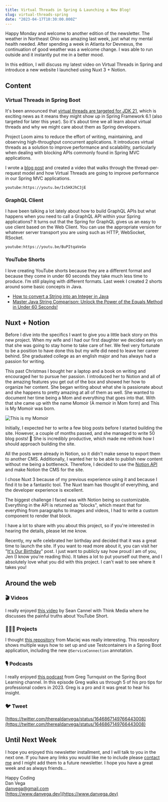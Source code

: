 ```yaml
---
title: Virtual Threads in Spring & Launching a New Blog!
slug: virtual-threads-spring
date: "2023-04-17T10:30:00.000Z"
---
```


Happy Monday and welcome to another edition of the newsletter. The weather in Northeast Ohio was amazing last week, just what my mental health needed. After spending a week in Atlanta for Devnexus, the continuation of good weather was a welcome change. I was able to run outside and it instantly put me in a better mood.

In this edition, I will discuss my latest video on Virtual Threads in Spring and introduce a new website I launched using Nuxt 3 + Notion.

## Content

### Virtual Threads in Spring Boot

It's been announced that [virtual threads are targeted for JDK 21](https://openjdk.org/jeps/444), which is exciting news as it means they might show up in Spring Framework 6.1 (also targeted for later this year). So it's about time we all learn about virtual threads and why we might care about them as Spring developers.

Project Loom aims to reduce the effort of writing, maintaining, and observing high-throughput concurrent applications. It introduces virtual threads as a solution to improve performance and scalability, particularly when dealing with blocking APIs commonly found in Spring MVC applications.

I wrote a [blog post](https://www.danvega.dev/blog/2023/04/12/virtual-threads-spring/) and created a video that walks through the thread-per-request model and how Virtual Threads are going to improve performance in our Spring MVC applications.

`youtube:https://youtu.be/Is5HXJhC3jE`

### GraphQL Client

I have been talking a lot lately about how to build GraphQL APIs but what happens when you need to call a GraphQL API within your Spring applications? It turns out that the Spring for GraphQL gives us an easy to use client based on the Web Client. You can use the appropriate version for whatever server transport you are using such as HTTP, WebSocket, RSocket.

`youtube:https://youtu.be/BuPItqaVeGo`

### YouTube Shorts

I love creating YouTube shorts because they are a different format and because they come in under 60 seconds they take much less time to produce. I’m still playing with different formats. Last week I created 2 shorts around some basic concepts in Java.

- [How to convert a String into an Integer in Java](https://youtube.com/shorts/WtWbR6UrT8E?feature=share)
- [Master Java String Comparison: Unlock the Power of the Equals Method in Under 60 Seconds!](https://studio.youtube.com/video/HuGWdsHGcm4/edit)

## Nuxt + Notion

Before I dive into the specifics I want to give you a little back story on this new project. When my wife and I had our first daughter we decided early on that she was going to stay home to take care of her. We feel very fortunate to be a position to have done this but my wife did need to leave her career behind. She graduated college as an english major and has always had a passion for writing.

This past Christmas I bought her a laptop and a book on writing and encouraged her to pursue her passion. I introduced her to Notion and all of the amazing features you get out of the box and showed her how to organize her content. She began writing about what she is passionate about and she happens to pretty amazing at all of them as well. She wanted to document her time being a Mom and everything that goes into that. With that she came up with the name Momoir (A memoir in Mom form) and This is My Momoir was born.

![This is my Momoir](/images/newsletter/2023/04/17/momoir.png)

Initially, I expected her to write a few blog posts before I started building the site. However, a couple of months passed, and she managed to write 50 blog posts! 🤯 She is incredibly productive, which made me rethink how I should approach building the site.

All the posts were already in Notion, so it didn't make sense to export them to another CMS. Additionally, I wanted her to be able to publish new content without me being a bottleneck. Therefore, I decided to use the [Notion API](https://developers.notion.com/) and make Notion the CMS for the site.

I chose Nuxt 3 because of my previous experience using it and because I find it to be a fantastic tool. The Nuxt team has thought of everything, and the developer experience is excellent.

The biggest challenge I faced was with Notion being so customizable. Everything in the API is returned as "blocks", which meant that for everything from paragraphs to images and videos, I had to write a custom component to render that block.

I have a lot to share with you about this project, so if you're interested in hearing the details, please let me know.

Recently, my wife celebrated her birthday and decided that it was a great time to launch the site. If you want to read more about it, you can visit her "[It's Our Birthday](https://www.thisismymomoir.com/blog/its-our-birthday)" post. I just want to publicly say how proud I am of you, Jen (I know you're reading this). It takes a lot to put yourself out there, and I absolutely love what you did with this project. I can't wait to see where it takes you!

## Around the web

### 🎬 Videos

I really enjoyed [this video](https://www.youtube.com/watch?v=oKYeGfZnznk) by Sean Cannel with Think Media where he discusses the painful truths about YouTube Short.

### 👨🏼‍💻 Projects

I thought [this repository](https://github.com/maciej-scratches/spring-boot-3.1-service-connection-demo) from Maciej was really interesting. This repository shows multiple ways how to set up and use Testcontainers in a Spring Boot application, including the new `@ServiceConnection` annotation.

### 🎙️ Podcasts

I really enjoyed [this podcast](https://www.youtube.com/watch?v=aMD0zdlrH-o) from Greg Turnquist on the Spring Boot Learning channel. In this episode Greg walks us through 5 of his pro tips for professional coders in 2023. Greg is a pro and it was great to hear his insight.

### 🐦 Tweet

[https://twitter.com/therealdanvega/status/1646867149766443008](https://twitter.com/therealdanvega/status/1646867149766443008)

## Until Next Week

I hope you enjoyed this newsletter installment, and I will talk to you in the next one. If you have any links you would like me to include please [contact me](http://twitter.com/therealdanvega) and I might add them to a future newsletter. I hope you have a great week and as always friends...

Happy Coding<br/>
Dan Vega<br/>
danvega@gmail.com<br/>
[https://www.danvega.dev](https://www.danvega.dev)

